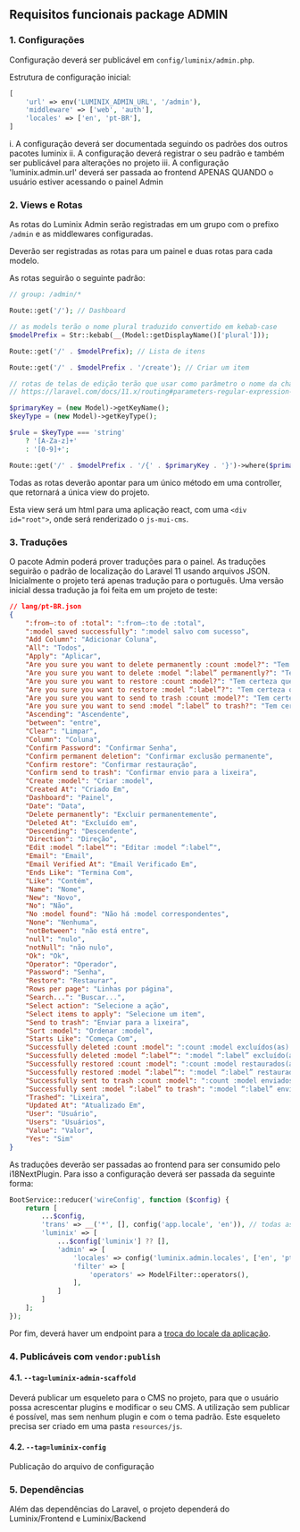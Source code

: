 ## Requisitos funcionais package ADMIN

### 1. Configurações

Configuração deverá ser publicável em `config/luminix/admin.php`.

Estrutura de configuração inicial:

```php
[
    'url' => env('LUMINIX_ADMIN_URL', '/admin'),
    'middleware' => ['web', 'auth'],
    'locales' => ['en', 'pt-BR'],
]
```

 i.   A configuração deverá ser documentada seguindo os padrões dos outros pacotes luminix
 ii.  A configuração deverá registrar o seu padrão e também ser publicável para alterações no projeto
 iii. A configuração 'luminix.admin.url' deverá ser passada ao frontend APENAS QUANDO o usuário estiver acessando o painel Admin

### 2. Views e Rotas

As rotas do Luminix Admin serão registradas em um grupo com o prefixo `/admin` e as middlewares configuradas.

Deverão ser registradas as rotas para um painel e duas rotas para cada modelo.

As rotas seguirão o seguinte padrão:

```php
// group: /admin/*

Route::get('/'); // Dashboard

// as models terão o nome plural traduzido convertido em kebab-case
$modelPrefix = Str::kebab(__(Model::getDisplayName()['plural']));

Route::get('/' . $modelPrefix); // Lista de itens

Route::get('/' . $modelPrefix . '/create'); // Criar um item

// rotas de telas de edição terão que usar como parâmetro o nome da chave primária e também considerar o tipo da chave primaria
// https://laravel.com/docs/11.x/routing#parameters-regular-expression-constraints

$primaryKey = (new Model)->getKeyName();
$keyType = (new Model)->getKeyType();

$rule = $keyType === 'string'
    ? '[A-Za-z]+'
    : '[0-9]+';

Route::get('/' . $modelPrefix . '/{' . $primaryKey . '}')->where($primaryKey, $rule); // Editar item
```

Todas as rotas deverão apontar para um único método em uma controller, que retornará a única view do projeto.

Esta view será um html para uma aplicação react, com uma `<div id="root">`, onde será renderizado o `js-mui-cms`.

### 3. Traduções

O pacote Admin poderá prover traduções para o painel. As traduções seguirão o padrão de localização do Laravel 11 usando arquivos JSON. Inicialmente o projeto terá apenas tradução para o português. Uma versão inicial dessa tradução ja foi feita em um projeto de teste:

```json
// lang/pt-BR.json
{
    ":from–:to of :total": ":from–:to de :total",
    ":model saved successfully": ":model salvo com sucesso",
    "Add Column": "Adicionar Coluna",
    "All": "Todos",
    "Apply": "Aplicar",
    "Are you sure you want to delete permanently :count :model?": "Tem certeza que deseja excluir :count :model permanentemente?",
    "Are you sure you want to delete :model “:label” permanently?": "Tem certeza que deseja excluir o(a) :model “:label” permanentemente?",
    "Are you sure you want to restore :count :model?": "Tem certeza que deseja restaurar :count :model?",
    "Are you sure you want to restore :model “:label”?": "Tem certeza que deseja restaurar o(a) :model “:label”?",
    "Are you sure you want to send to trash :count :model?": "Tem certeza que deseja enviar :count :model para a lixeira?",
    "Are you sure you want to send :model “:label” to trash?": "Tem certeza que deseja enviar o(a) :model “:label” para a lixeira?",
    "Ascending": "Ascendente",
    "between": "entre",
    "Clear": "Limpar",
    "Column": "Coluna",
    "Confirm Password": "Confirmar Senha",
    "Confirm permanent deletion": "Confirmar exclusão permanente",
    "Confirm restore": "Confirmar restauração",
    "Confirm send to trash": "Confirmar envio para a lixeira",
    "Create :model": "Criar :model",
    "Created At": "Criado Em",
    "Dashboard": "Painel",
    "Date": "Data",
    "Delete permanently": "Excluir permanentemente",
    "Deleted At": "Excluído em",
    "Descending": "Descendente",
    "Direction": "Direção",
    "Edit :model “:label“": "Editar :model “:label”",
    "Email": "Email",
    "Email Verified At": "Email Verificado Em",
    "Ends Like": "Termina Com",
    "Like": "Contém",
    "Name": "Nome",
    "New": "Novo",
    "No": "Não",
    "No :model found": "Não há :model correspondentes",
    "None": "Nenhuma",
    "notBetween": "não está entre",
    "null": "nulo",
    "notNull": "não nulo",
    "Ok": "Ok",
    "Operator": "Operador",
    "Password": "Senha",
    "Restore": "Restaurar",
    "Rows per page": "Linhas por página",
    "Search...": "Buscar...",
    "Select action": "Selecione a ação",
    "Select items to apply": "Selecione um item",
    "Send to trash": "Enviar para a lixeira",
    "Sort :model": "Ordenar :model",
    "Starts Like": "Começa Com",
    "Successfully deleted :count :model": ":count :model excluídos(as) com sucesso",
    "Successfully deleted :model “:label”": ":model “:label” excluído(a) com sucesso",
    "Successfully restored :count :model": ":count :model restaurados(as) com sucesso",
    "Successfully restored :model “:label”": ":model “:label” restaurado(a) com sucesso",
    "Successfully sent to trash :count :model": ":count :model enviados(as) para a lixeira com sucesso",
    "Successfully sent :model “:label” to trash": ":model “:label” enviado(a) para a lixeira com sucesso",
    "Trashed": "Lixeira",
    "Updated At": "Atualizado Em",
    "User": "Usuário",
    "Users": "Usuários",
    "Value": "Valor",
    "Yes": "Sim"
}
```

As traduções deverão ser passadas ao frontend para ser consumido pelo i18NextPlugin.
Para isso a configuração deverá ser passada da seguinte forma:

```php
BootService::reducer('wireConfig', function ($config) {
    return [
        ...$config,
        'trans' => __('*', [], config('app.locale', 'en')), // todas as traduções serão disponibilizadas nesta chave
        'luminix' => [
            ...$config['luminix'] ?? [],
            'admin' => [
                'locales' => config('luminix.admin.locales', ['en', 'pt-BR']),
                'filter' => [
                    'operators' => ModelFilter::operators(),
                ],
            ]
        ]
    ];
});
```

Por fim, deverá haver um endpoint para a [troca do locale da aplicação](https://laravel.com/docs/11.x/localization#configuring-the-locale).

### 4. Publicáveis com `vendor:publish`

#### 4.1. `--tag=luminix-admin-scaffold`

Deverá publicar um esqueleto para o CMS no projeto, para que o usuário possa acrescentar plugins e modificar o seu CMS. A utilização sem publicar é possível, mas sem nenhum plugin e com o tema padrão. Este esqueleto precisa ser criado em uma pasta `resources/js`.

#### 4.2. `--tag=luminix-config`

Publicação do arquivo de configuração

### 5. Dependências

Além das dependências do Laravel, o projeto dependerá do Luminix/Frontend e Luminix/Backend
